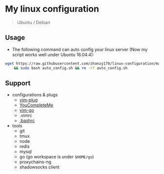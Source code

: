 # My linux configuration

> Ubuntu / Debian

## Usage

- The following command can auto config your linux server (Now my script works well under Ubuntu 16.04.4):
```bash
wget https://raw.githubusercontent.com/zhanzy178/linux-configuration/master/auto_config.sh \
    && sudo bash auto_config.sh && rm -rf auto_config.sh
```

## Support

- configurations & plugs
    - [vim-plug](https://github.com/junegunn/vim-plug)
    - [YouCompleteMe](https://github.com/Valloric/YouCompleteMe#linux-64-bit)
    - [vim-go](https://github.com/fatih/vim-go)
    - .vimrc
    - [.bashrc](https://www.zhihu.com/question/20110072/answer/14014646)
- tools
    - git
    - tmux
    - node
    - redis
    - mysql
    - go (go workspace is under `$HOME/go`)
    - proxychains-ng
    - shadowsocks client

